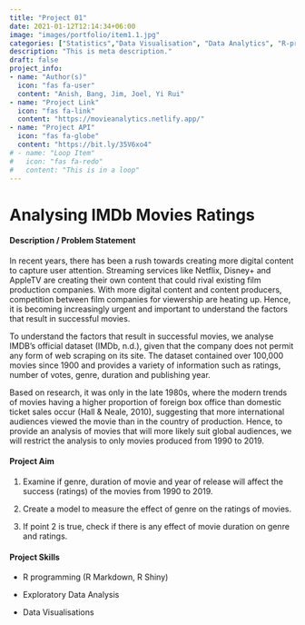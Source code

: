 ```yaml
---
title: "Project 01"
date: 2021-01-12T12:14:34+06:00
image: "images/portfolio/item1.1.jpg"
categories: ["Statistics","Data Visualisation", "Data Analytics", "R-programming"]
description: "This is meta description."
draft: false
project_info:
- name: "Author(s)"
  icon: "fas fa-user"
  content: "Anish, Bang, Jim, Joel, Yi Rui"
- name: "Project Link"
  icon: "fas fa-link"
  content: "https://movieanalytics.netlify.app/"
- name: "Project API"
  icon: "fas fa-globe"
  content: "https://bit.ly/35V6xo4"
# - name: "Loop Item"
#   icon: "fas fa-redo"
#   content: "This is in a loop"
---
```

# Analysing IMDb Movies Ratings

#### Description / Problem Statement

In recent years, there has been a rush towards creating more digital content to capture user attention. Streaming services like Netflix, Disney+ and AppleTV are creating their own content that could rival existing film production companies. With more digital content and content producers, competition between film companies for viewership are heating up. Hence, it is becoming increasingly urgent and important to understand the factors that result in successful movies.

To understand the factors that result in successful movies, we analyse IMDB’s official dataset (IMDb, n.d.), given that the company does not permit any form of web scraping on its site. The dataset contained over 100,000 movies since 1900 and provides a variety of information such as ratings, number of votes, genre, duration and publishing year.

Based on research, it was only in the late 1980s, where the modern trends of movies having a higher proportion of foreign box office than domestic ticket sales occur (Hall & Neale, 2010), suggesting that more international audiences viewed the movie than in the country of production. Hence, to provide an analysis of movies that will more likely suit global audiences, we will restrict the analysis to only movies produced from 1990 to 2019.


#### Project Aim

1. Examine if genre, duration of movie and year of release will affect the success (ratings) of the movies from 1990 to 2019.

2. Create a model to measure the effect of genre on the ratings of movies.

3. If point 2 is true, check if there is any effect of movie duration on genre and ratings.


#### Project Skills 

- R programming (R Markdown, R Shiny)

- Exploratory Data Analysis

- Data Visualisations 